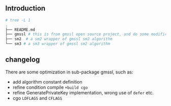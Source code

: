 ## Introduction

```bash
# tree -L 1
.
├── README.md
├── gmssl # this is from gmssl open source project, and do some modification
├── sm2  # a sm2 wrapper of gmssl sm2 algorithm
└── sm3 # a sm3 wrapper of gmssl sm2 algorithm
```

## changelog
There are some optimization in sub-package gmssl, such as:
* add algorithm constant definition
* refine condition compile `+build cgo`
* refine GeneratePrivateKey implementation, wrong use of `defer` etc.
* cgo `LDFLAGS` and `CFLAGS`
